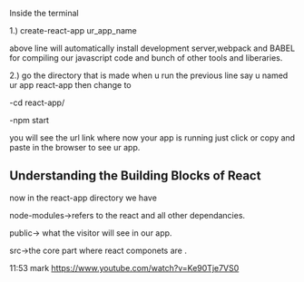 Inside the terminal

1.) create-react-app ur_app_name

above line will automatically install development server,webpack and BABEL for compiling our javascript code and bunch of other tools and liberaries.

2.) go the directory that is made when u run the previous line say u named ur app react-app then change to 

-cd react-app/

-npm start

you will see the url link where now your app is running just click or copy and paste in the browser to see ur app.

Understanding the Building Blocks of React
---------------------------------
now in the react-app directory we have 

node-modules->refers to the react and all other dependancies.

public-> what the visitor will see in our app.

src->the core part where react componets are .

11:53 mark https://www.youtube.com/watch?v=Ke90Tje7VS0


